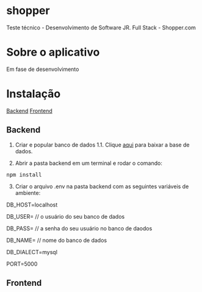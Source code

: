 # shopper
Teste técnico - Desenvolvimento de Software JR. Full Stack - Shopper.com


# Sobre o aplicativo
Em fase de desenvolvimento

# Instalação

[Backend](#Backend)
[Frontend](#Frontend)


## Backend
1. Criar e popular banco de dados
  1.1. Clique <a href="">aqui</a> para baixar a base de dados.

2. Abrir a pasta backend em um terminal e rodar o comando:
  <pre>npm install</pre>

3. Criar o arquivo .env na pasta backend com as seguintes variáveis de ambiente:

DB_HOST=localhost

DB_USER= // o usuário do seu banco de dados

DB_PASS= // a senha do seu usuário no banco de daodos

DB_NAME= // nome do banco de dados 

DB_DIALECT=mysql

PORT=5000



## Frontend

